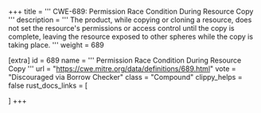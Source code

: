 +++
title = '''
CWE-689: Permission Race Condition During Resource Copy
'''
description	= '''
The product, while copying or cloning a resource, does not set the resource's permissions or access control until the copy is complete, leaving the resource exposed to other spheres while the copy is taking place.
'''
weight = 689

[extra]
id = 689
name = '''
Permission Race Condition During Resource Copy
'''
url = "https://cwe.mitre.org/data/definitions/689.html"
vote = "Discouraged via Borrow Checker"
class = "Compound"
clippy_helps = false
rust_docs_links = [
	
]
+++
